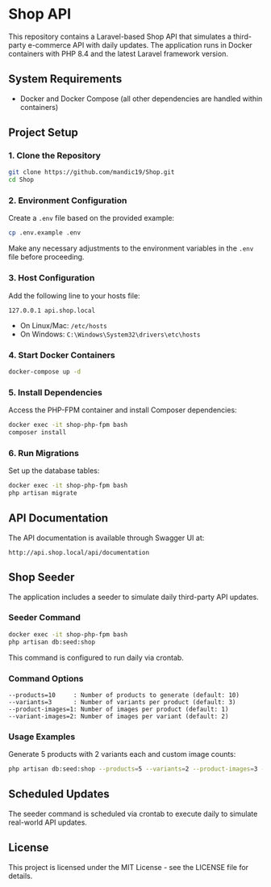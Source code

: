 # Shop API

This repository contains a Laravel-based Shop API that simulates a third-party e-commerce API with daily updates. The application runs in Docker containers with PHP 8.4 and the latest Laravel framework version.

## System Requirements

- Docker and Docker Compose (all other dependencies are handled within containers)

## Project Setup

### 1. Clone the Repository

```bash
git clone https://github.com/mandic19/Shop.git
cd Shop
```

### 2. Environment Configuration

Create a `.env` file based on the provided example:

```bash
cp .env.example .env
```

Make any necessary adjustments to the environment variables in the `.env` file before proceeding.

### 3. Host Configuration

Add the following line to your hosts file:

```
127.0.0.1 api.shop.local
```

* On Linux/Mac: `/etc/hosts`
* On Windows: `C:\Windows\System32\drivers\etc\hosts`

### 4. Start Docker Containers

```bash
docker-compose up -d
```

### 5. Install Dependencies

Access the PHP-FPM container and install Composer dependencies:

```bash
docker exec -it shop-php-fpm bash
composer install
```

### 6. Run Migrations

Set up the database tables:

```bash
docker exec -it shop-php-fpm bash
php artisan migrate
```

## API Documentation

The API documentation is available through Swagger UI at:

```
http://api.shop.local/api/documentation
```

## Shop Seeder

The application includes a seeder to simulate daily third-party API updates.

### Seeder Command

```bash
docker exec -it shop-php-fpm bash
php artisan db:seed:shop
```

This command is configured to run daily via crontab.

### Command Options

```
--products=10     : Number of products to generate (default: 10)
--variants=3      : Number of variants per product (default: 3)
--product-images=1: Number of images per product (default: 1)
--variant-images=2: Number of images per variant (default: 2)
```

### Usage Examples

Generate 5 products with 2 variants each and custom image counts:
```bash
php artisan db:seed:shop --products=5 --variants=2 --product-images=3 --variant-images=1
```

## Scheduled Updates

The seeder command is scheduled via crontab to execute daily to simulate real-world API updates.

## License

This project is licensed under the MIT License - see the LICENSE file for details.
